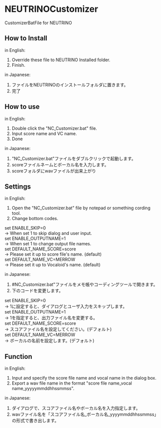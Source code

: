 # NEUTRINOCustomizer
CustomizerBatFile for NEUTRINO

## How to Install
in English:
1. Override these file to NEUTRINO Installed folder.
2. Finish.

in Japanese:
1. ファイルをNEUTRINOのインストールフォルダに置きます。
2. 完了

## How to use
in English:
1. Double click the "NC_Customizer.bat" file.
2. Input score name and VC name.
3. Done

in Japanese:
1. "NC_Customizer.bat"ファイルをダブルクリックで起動します。
2. scoreファイルネームとボーカル名を入力します。
3. scoreフォルダにwavファイルが出来上がり

## Settings
in English:
1. Open the "NC_Customizer.bat" file by notepad or something cording tool.
2. Change bottom codes.

set ENABLE_SKIP=0  
-> When set 1 to skip dialog and user input.  
set ENABLE_OUTPUTNAME=1  
-> When set 1 to change output file names.  
set DEFAULT_NAME_SCORE=score  
-> Please set it up to score file's name. (default)  
set DEFAULT_NAME_VC=MERROW  
-> Please set it up to Vocaloid's name. (default)  

in Japanese:
1. #NC_Customizer.bat"ファイルをメモ帳やコーディングツールで開きます。
2. 下のコードを変更します。

set ENABLE_SKIP=0  
-> 1に設定すると、ダイアログとユーザ入力をスキップします。  
set ENABLE_OUTPUTNAME=1  
-> 1を指定すると、出力ファイル名を変更する。  
set DEFAULT_NAME_SCORE=score  
-> スコアファイル名を設定してください。(デフォルト)  
set DEFAULT_NAME_VC=MERROW  
-> ボーカルの名前を設定します。(デフォルト)  

## Function
in English:
1. Input and specify the score file name and vocal name in the dialog box.
2. Export a wav file name in the format "score file name_vocal name_yyyyymmddhhssmmss".

in Japanese:
1. ダイアログで、スコアファイル名やボーカル名を入力指定します。
2. wavファイル名を「スコアファイル名_ボーカル名_yyyymmddhhssmmss」の形式で書き出します。
